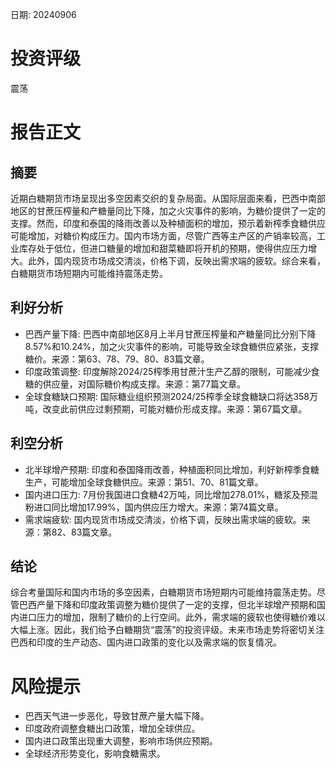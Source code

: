 
日期: 20240906

# 投资评级

震荡

# 报告正文

## 摘要

近期白糖期货市场呈现出多空因素交织的复杂局面。从国际层面来看，巴西中南部地区的甘蔗压榨量和产糖量同比下降，加之火灾事件的影响，为糖价提供了一定的支撑。然而，印度和泰国的降雨改善以及种植面积的增加，预示着新榨季食糖供应可能增加，对糖价构成压力。国内市场方面，尽管广西等主产区的产销率较高，工业库存处于低位，但进口糖量的增加和甜菜糖即将开机的预期，使得供应压力增大。此外，国内现货市场成交清淡，价格下调，反映出需求端的疲软。综合来看，白糖期货市场短期内可能维持震荡走势。

## 利好分析

* 巴西产量下降: 巴西中南部地区8月上半月甘蔗压榨量和产糖量同比分别下降8.57%和10.24%，加之火灾事件的影响，可能导致全球食糖供应紧张，支撑糖价。来源：第63、78、79、80、83篇文章。
* 印度政策调整: 印度解除2024/25榨季用甘蔗汁生产乙醇的限制，可能减少食糖的供应量，对国际糖价构成支撑。来源：第77篇文章。
* 全球食糖缺口预期: 国际糖业组织预测2024/25榨季全球食糖缺口将达358万吨，改变此前供应过剩预期，可能对糖价形成支撑。来源：第67篇文章。

## 利空分析

* 北半球增产预期: 印度和泰国降雨改善，种植面积同比增加，利好新榨季食糖生产，可能增加全球食糖供应。来源：第51、70、81篇文章。
* 国内进口压力: 7月份我国进口食糖42万吨，同比增加278.01%，糖浆及预混粉进口同比增加17.99%，国内供应压力增大。来源：第74篇文章。
* 需求端疲软: 国内现货市场成交清淡，价格下调，反映出需求端的疲软。来源：第82、83篇文章。

## 结论

综合考量国际和国内市场的多空因素，白糖期货市场短期内可能维持震荡走势。尽管巴西产量下降和印度政策调整为糖价提供了一定的支撑，但北半球增产预期和国内进口压力的增加，限制了糖价的上行空间。此外，需求端的疲软也使得糖价难以大幅上涨。因此，我们给予白糖期货“震荡”的投资评级。未来市场走势将密切关注巴西和印度的生产动态、国内进口政策的变化以及需求端的恢复情况。

# 风险提示

* 巴西天气进一步恶化，导致甘蔗产量大幅下降。
* 印度政府调整食糖出口政策，增加全球供应。
* 国内进口政策出现重大调整，影响市场供应预期。
* 全球经济形势变化，影响食糖需求。
